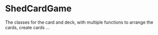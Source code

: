 # ShedCardGame
The classes for the card and deck, with multiple functions to arrange the cards, create cards ...
